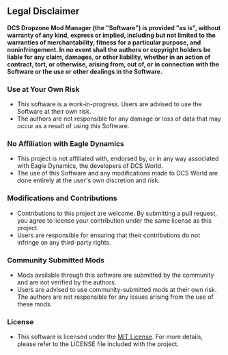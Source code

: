 ## Legal Disclaimer

**DCS Dropzone Mod Manager (the "Software") is provided "as is", without warranty of any kind, express or implied, including but not limited to the warranties of merchantability, fitness for a particular purpose, and noninfringement. In no event shall the authors or copyright holders be liable for any claim, damages, or other liability, whether in an action of contract, tort, or otherwise, arising from, out of, or in connection with the Software or the use or other dealings in the Software.**

### Use at Your Own Risk

- This software is a work-in-progress. Users are advised to use the Software at their own risk.
- The authors are not responsible for any damage or loss of data that may occur as a result of using this Software.

### No Affiliation with Eagle Dynamics

- This project is not affiliated with, endorsed by, or in any way associated with Eagle Dynamics, the developers of DCS World.
- The use of this Software and any modifications made to DCS World are done entirely at the user's own discretion and risk.

### Modifications and Contributions

- Contributions to this project are welcome. By submitting a pull request, you agree to license your contribution under the same license as this project.
- Users are responsible for ensuring that their contributions do not infringe on any third-party rights.

### Community Submitted Mods

- Mods available through this software are submitted by the community and are not verified by the authors.
- Users are advised to use community-submitted mods at their own risk. The authors are not responsible for any issues arising from the use of these mods.

### License

- This software is licensed under the [MIT License](LICENSE). For more details, please refer to the LICENSE file included with the project.
